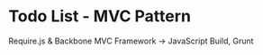 Todo List - MVC Pattern
================

Require.js & Backbone MVC Framework → JavaScript Build, Grunt
